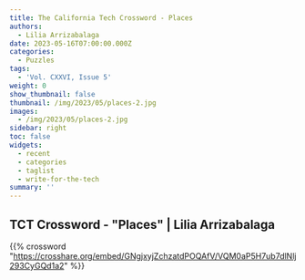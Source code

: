 ```yaml
---
title: The California Tech Crossword - Places
authors:
  - Lilia Arrizabalaga
date: 2023-05-16T07:00:00.000Z
categories:
  - Puzzles
tags:
  - 'Vol. CXXVI, Issue 5'
weight: 0
show_thumbnail: false
thumbnail: /img/2023/05/places-2.jpg
images:
  - /img/2023/05/places-2.jpg
sidebar: right
toc: false
widgets:
  - recent
  - categories
  - taglist
  - write-for-the-tech
summary: ''
---
```


## TCT Crossword - "Places" | Lilia Arrizabalaga

{{% crossword "https://crosshare.org/embed/GNgjxyjZchzatdPOQAfV/VQM0aP5H7ub7dlNlj293CyGQd1a2" %}}
